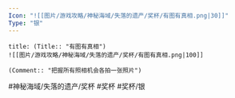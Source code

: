```yaml
---
Icon: "![[图片/游戏攻略/神秘海域/失落的遗产/奖杯/有图有真相.png|30]]"
Type: "银"
---
```

```ad-common-silver-trophy
title: (Title:: "有图有真相")
![[图片/游戏攻略/神秘海域/失落的遗产/奖杯/有图有真相.png|100]]

(Comment:: "把握所有照相机会各拍一张照片")
```

#神秘海域/失落的遗产/奖杯 #奖杯 #奖杯/银
